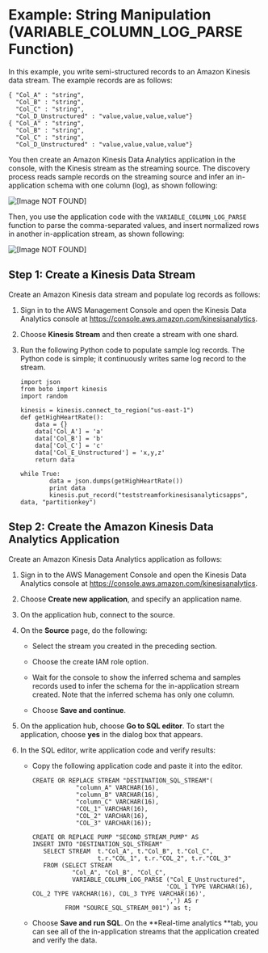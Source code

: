 # Example: String Manipulation \(VARIABLE\_COLUMN\_LOG\_PARSE Function\)<a name="string-manipulation-example-2"></a>

In this example, you write semi\-structured records to an Amazon Kinesis data stream\. The example records are as follows:

```
{ "Col_A" : "string",
  "Col_B" : "string",
  "Col_C" : "string",
  "Col_D_Unstructured" : "value,value,value,value"}
{ "Col_A" : "string",
  "Col_B" : "string",
  "Col_C" : "string",
  "Col_D_Unstructured" : "value,value,value,value"}
```

You then create an Amazon Kinesis Data Analytics application in the console, with the Kinesis stream as the streaming source\. The discovery process reads sample records on the streaming source and infer an in\-application schema with one column \(log\), as shown following:

![\[Image NOT FOUND\]](http://docs.aws.amazon.com/kinesisanalytics/latest/dev/images/unstructured-10.png)

Then, you use the application code with the `VARIABLE_COLUMN_LOG_PARSE` function to parse the comma\-separated values, and insert normalized rows in another in\-application stream, as shown following:

![\[Image NOT FOUND\]](http://docs.aws.amazon.com/kinesisanalytics/latest/dev/images/unstructured-20.png)

## Step 1: Create a Kinesis Data Stream<a name="w3ab1c24c10b7b8c18"></a>

Create an Amazon Kinesis data stream and populate log records as follows:

1. Sign in to the AWS Management Console and open the Kinesis Data Analytics console at [ https://console\.aws\.amazon\.com/kinesisanalytics](https://console.aws.amazon.com/kinesisanalytics)\.

1. Choose **Kinesis Stream** and then create a stream with one shard\.

1. Run the following Python code to populate sample log records\. The Python code is simple; it continuously writes same log record to the stream\.

   ```
   import json
   from boto import kinesis
   import random
   
   kinesis = kinesis.connect_to_region("us-east-1")
   def getHighHeartRate():
       data = {}
       data['Col_A'] = 'a'
       data['Col_B'] = 'b'
       data['Col_C'] = 'c'
       data['Col_E_Unstructured'] = 'x,y,z'
       return data
   
   while True:
           data = json.dumps(getHighHeartRate())
           print data
           kinesis.put_record("teststreamforkinesisanalyticsapps", data, "partitionkey")
   ```

## Step 2: Create the Amazon Kinesis Data Analytics Application<a name="w3ab1c24c10b7b8c20"></a>

Create an Amazon Kinesis Data Analytics application as follows:

1. Sign in to the AWS Management Console and open the Kinesis Data Analytics console at [ https://console\.aws\.amazon\.com/kinesisanalytics](https://console.aws.amazon.com/kinesisanalytics)\.

1. Choose **Create new application**, and specify an application name\.

1. On the application hub, connect to the source\. 

1. On the **Source** page, do the following:

   + Select the stream you created in the preceding section\. 

   + Choose the create IAM role option\.

   + Wait for the console to show the inferred schema and samples records used to infer the schema for the in\-application stream created\. Note that the inferred schema has only one column\.

   + Choose **Save and continue**\.

1. On the application hub, choose **Go to SQL editor**\. To start the application, choose **yes** in the dialog box that appears\.

1. In the SQL editor, write application code and verify results:

   + Copy the following application code and paste it into the editor\.

     ```
     CREATE OR REPLACE STREAM "DESTINATION_SQL_STREAM"(
                 "column_A" VARCHAR(16),
                 "column_B" VARCHAR(16),
                 "column_C" VARCHAR(16),
                 "COL_1" VARCHAR(16),             
                 "COL_2" VARCHAR(16),            
                 "COL_3" VARCHAR(16));
     
     CREATE OR REPLACE PUMP "SECOND_STREAM_PUMP" AS
     INSERT INTO "DESTINATION_SQL_STREAM"
        SELECT STREAM  t."Col_A", t."Col_B", t."Col_C",
                       t.r."COL_1", t.r."COL_2", t.r."COL_3"
        FROM (SELECT STREAM 
                "Col_A", "Col_B", "Col_C",
                VARIABLE_COLUMN_LOG_PARSE ("Col_E_Unstructured",
                                          'COL_1 TYPE VARCHAR(16), COL_2 TYPE VARCHAR(16), COL_3 TYPE VARCHAR(16)',
                                          ',') AS r 
              FROM "SOURCE_SQL_STREAM_001") as t;
     ```

   + Choose **Save and run SQL**\. On the **Real\-time analytics **tab, you can see all of the in\-application streams that the application created and verify the data\. 